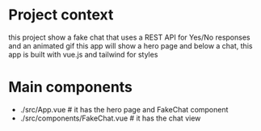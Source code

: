 # Project context

this project show a fake chat that uses a REST API for Yes/No responses and an animated gif
this app will show a hero page and below a chat, this app is built with vue.js and tailwind for styles


# Main components

- ./src/App.vue # it has the hero page and FakeChat component
- ./src/components/FakeChat.vue   # it has the chat view


